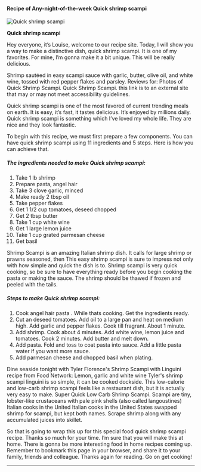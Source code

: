             

#### Recipe of Any-night-of-the-week Quick shrimp scampi

![Quick shrimp scampi](https://img-global.cpcdn.com/recipes/6416492599443456/751x532cq70/quick-shrimp-scampi-recipe-main-photo.jpg)

**Quick shrimp scampi**

Hey everyone, it’s Louise, welcome to our recipe site. Today, I will show you a way to make a distinctive dish, quick shrimp scampi. It is one of my favorites. For mine, I’m gonna make it a bit unique. This will be really delicious.

Shrimp sautéed in easy scampi sauce with garlic, butter, olive oil, and white wine, tossed with red pepper flakes and parsley. Reviews for: Photos of Quick Shrimp Scampi. Quick Shrimp Scampi. this link is to an external site that may or may not meet accessibility guidelines.

Quick shrimp scampi is one of the most favored of current trending meals on earth. It is easy, it’s fast, it tastes delicious. It’s enjoyed by millions daily. Quick shrimp scampi is something which I’ve loved my whole life. They are nice and they look fantastic.

To begin with this recipe, we must first prepare a few components. You can have quick shrimp scampi using 11 ingredients and 5 steps. Here is how you can achieve that.

##### The ingredients needed to make Quick shrimp scampi:

1.  Take 1 lb shrimp
2.  Prepare pasta, angel hair
3.  Take 3 clove garlic, minced
4.  Make ready 2 tbsp oil
5.  Take pepper flakes
6.  Get 1 1/2 cup tomatoes, deseed chopped
7.  Get 2 tbsp butter
8.  Take 1 cup white wine
9.  Get 1 large lemon juice
10.  Take 1 cup grated parmesan cheese
11.  Get basil

Shrimp Scampi is an amazing Italian shrimp dish. It calls for large shrimp or prawns seasoned, then This easy shrimp scampi is sure to impress not only with how simple and quick the dish is to. Shrimp scampi is very quick cooking, so be sure to have everything ready before you begin cooking the pasta or making the sauce. The shrimp should be thawed if frozen and peeled with the tails.

##### Steps to make Quick shrimp scampi:

1.  Cook angel hair pasta . While thats cooking. Get the ingredients ready.
2.  Cut an deseed tomatoes. Add oil to a large pan and heat on medium high. Add garlic and pepper flakes. Cook till fragrant. About 1 minute.
3.  Add shrimp. Cook about 4 minutes. Add white wine, lemon juice and tomatoes. Cook 2 minutes. Add butter and melt down.
4.  Add pasta. Fold and toss to coat pasta into sauce. Add a little pasta water if you want more sauce.
5.  Add parmesan cheese and chopped basil when plating.

Dine seaside tonight with Tyler Florence's Shrimp Scampi with Linguini recipe from Food Network: Lemon, garlic and white wine Tyler's shrimp scampi linguini is so simple, it can be cooked dockside. This low-calorie and low-carb shrimp scampi feels like a restaurant dish, but it is actually very easy to make. Super Quick Low Carb Shrimp Scampi. Scampi are tiny, lobster-like crustaceans with pale pink shells (also called langoustines) Italian cooks in the United Italian cooks in the United States swapped shrimp for scampi, but kept both names. Scrape shrimp along with any accumulated juices into skillet.

So that is going to wrap this up for this special food quick shrimp scampi recipe. Thanks so much for your time. I’m sure that you will make this at home. There is gonna be more interesting food in home recipes coming up. Remember to bookmark this page in your browser, and share it to your family, friends and colleague. Thanks again for reading. Go on get cooking!

* * *
